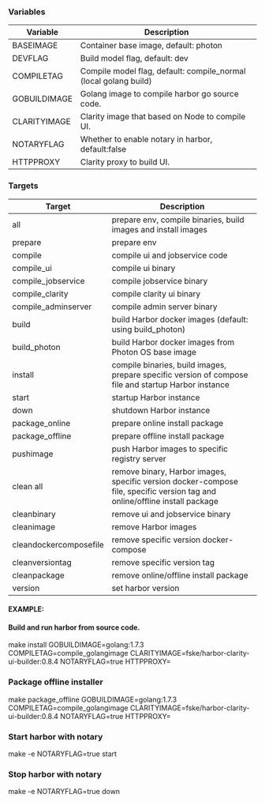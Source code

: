 ### Variables
Variable           | Description
-------------------|-------------
BASEIMAGE          | Container base image, default: photon
DEVFLAG            | Build model flag, default: dev
COMPILETAG         | Compile model flag, default: compile_normal (local golang build)
GOBUILDIMAGE       | Golang image to compile harbor go source code.
CLARITYIMAGE       | Clarity image that based on Node to compile UI.
NOTARYFLAG         | Whether to enable notary in harbor, default:false
HTTPPROXY          | Clarity proxy to build UI.


### Targets
Target              | Description
--------------------|-------------
all                 | prepare env, compile binaries, build images and install images
prepare             | prepare env
compile             | compile ui and jobservice code
compile_ui          | compile ui binary
compile_jobservice  | compile jobservice binary
compile_clarity     | compile clarity ui binary
compile_adminserver | compile admin server binary
build               | build Harbor docker images (default: using build_photon)
build_photon        | build Harbor docker images from Photon OS base image
install             | compile binaries, build images, prepare specific version of compose file and startup Harbor instance
start               | startup Harbor instance
down                | shutdown Harbor instance
package_online      | prepare online install package
package_offline     | prepare offline install package
pushimage           | push Harbor images to specific registry server
clean all           | remove binary, Harbor images, specific version docker-compose file, specific version tag and online/offline install package
cleanbinary         | remove ui and jobservice binary
cleanimage          | remove Harbor images
cleandockercomposefile  | remove specific version docker-compose
cleanversiontag     | remove specific version tag
cleanpackage        | remove online/offline install package
version				 | set harbor version

#### EXAMPLE:

#### Build and run harbor from source code.
make install GOBUILDIMAGE=golang:1.7.3 COMPILETAG=compile_golangimage CLARITYIMAGE=fske/harbor-clarity-ui-builder:0.8.4 NOTARYFLAG=true HTTPPROXY=

### Package offline installer
make package_offline GOBUILDIMAGE=golang:1.7.3 COMPILETAG=compile_golangimage CLARITYIMAGE=fske/harbor-clarity-ui-builder:0.8.4 NOTARYFLAG=true HTTPPROXY=

### Start harbor with notary
make -e NOTARYFLAG=true start

### Stop harbor with notary
make -e NOTARYFLAG=true down
